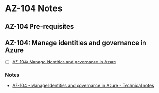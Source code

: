 # AZ-104 Notes
## AZ-104 Pre-requisites 

## AZ-104: Manage identities and governance in Azure 
- [ ] [AZ-104: Manage identities and governance in Azure](https://learn.microsoft.com/en-us/training/paths/az-104-manage-identities-governance/)

### Notes
- [AZ-104 - Manage Identities and governance in Azure - Technical notes](./AZ104_manage_identities_and_governance_in_azure.md)
